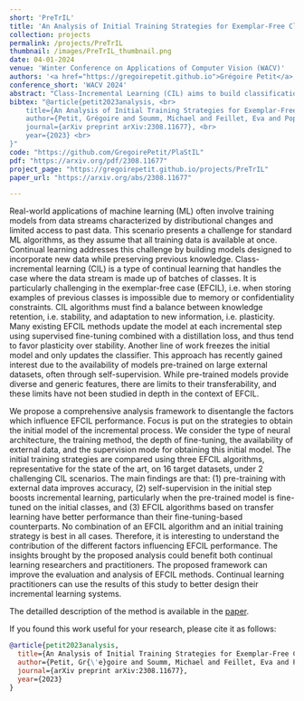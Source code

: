 ```yaml
---
short: 'PreTrIL'
title: 'An Analysis of Initial Training Strategies for Exemplar-Free Class-Incremental Learning'
collection: projects
permalink: /projects/PreTrIL
thumbnail: /images/PreTrIL_thumbnail.png
date: 04-01-2024
venue: 'Winter Conference on Applications of Computer Vision (WACV)'
authors: '<a href="https://gregoirepetit.github.io">Grégoire Petit</a>, <a href="https://msoumm.github.io/">Michael Soumm</a>, <a href="https://evajf.github.io/">Eva Feillet</a>, <a href="https://scholar.google.com/citations?user=fjsa2GYAAAAJ">Adrian Popescu</a>, <a href="https://scholar.google.fr/citations?user=IZczNpUAAAAJ">Bertrand Delezoide</a>, <a href="https://davidpicard.github.io">David Picard</a> and <a href="https://hudelotc.github.io/">Céline Hudelot</a>'
conference_short: 'WACV 2024'
abstract: "Class-Incremental Learning (CIL) aims to build classification models from data streams. At each step of the CIL process, new classes must be integrated into the model. Due to catastrophic forgetting, CIL is particularly challenging when examples from past classes cannot be stored, the case on which we focus here. To date, most approaches are based exclusively on the target dataset of the CIL process. However, the use of models pre-trained in a self-supervised way on large amounts of data has recently gained momentum. The initial model of the CIL process may only use the first batch of the target dataset, or also use pre-trained weights obtained on an auxiliary dataset. The choice between these two initial learning strategies can significantly influence the performance of the incremental learning model, but has not yet been studied in depth. Performance is also influenced by the choice of the CIL algorithm, the neural architecture, the nature of the target task, the distribution of classes in the stream and the number of examples available for learning. We conduct a comprehensive experimental study to assess the roles of these factors. We present a statistical analysis framework that quantifies the relative contribution of each factor to incremental performance. Our main finding is that the initial training strategy is the dominant factor influencing the average incremental accuracy, but that the choice of CIL algorithm is more important in preventing forgetting. Based on this analysis, we propose practical recommendations for choosing the right initial training strategy for a given incremental learning use case. These recommendations are intended to facilitate the practical deployment of incremental learning."
bibtex: "@article{petit2023analysis, <br>
    title={An Analysis of Initial Training Strategies for Exemplar-Free Class-Incremental Learning}, <br>
    author={Petit, Grégoire and Soumm, Michael and Feillet, Eva and Popescu, Adrian and Delezoide, Bertrand and Picard, David and Hudelot, Céline}, <br>
    journal={arXiv preprint arXiv:2308.11677}, <br>
    year={2023} <br>
}" 
code: "https://github.com/GregoirePetit/PlaStIL"
pdf: "https://arxiv.org/pdf/2308.11677"
project_page: "https://gregoirepetit.github.io/projects/PreTrIL"
paper_url: "https://arxiv.org/abs/2308.11677"

---
```


Real-world applications of machine learning (ML) often involve training models from data streams characterized by distributional changes and limited access to past data. This scenario presents a challenge for standard ML algorithms, as they assume that all training data is available at once. Continual learning addresses this challenge by building models designed to incorporate new data while preserving previous knowledge. Class-incremental learning (CIL) is a type of continual learning that handles the case where the data stream is made up of batches of classes. It is particularly challenging in the exemplar-free case (EFCIL), i.e. when storing examples of previous classes is impossible due to memory or confidentiality constraints. CIL algorithms must find a balance between knowledge retention, i.e. stability, and adaptation to new information, i.e. plasticity. Many existing EFCIL methods update the model at each incremental step using supervised fine-tuning combined with a distillation loss, and thus tend to favor plasticity over stability. Another line of work freezes the initial model and only updates the classifier. This approach has recently gained interest due to the availability of models pre-trained on large external datasets, often through self-supervision. While pre-trained models provide diverse and generic features, there are limits to their transferability, and these limits have not been studied in depth in the context of EFCIL. 

We propose a comprehensive analysis framework to disentangle the factors which influence EFCIL performance. Focus is put on the strategies to obtain the initial model of the incremental process. We consider the type of neural architecture, the training method, the depth of fine-tuning, the availability of external data, and the supervision mode for obtaining this initial model. The initial training strategies are compared using three EFCIL algorithms, representative for the state of the art, on 16 target datasets, under 2 challenging CIL scenarios. The main findings are that: (1) pre-training with external data improves accuracy, (2) self-supervision in the initial step boosts incremental learning, particularly when the pre-trained model is fine-tuned on the initial classes, and (3) EFCIL algorithms based on transfer learning have better performance than their fine-tuning-based counterparts. No combination of an EFCIL algorithm and an initial training strategy is best in all cases. Therefore, it is interesting to understand the contribution of the different factors influencing EFCIL performance. The insights brought by the proposed analysis could benefit both continual learning researchers and practitioners. The proposed framework can improve the evaluation and analysis of EFCIL methods. Continual learning practitioners can use the results of this study to better design their incremental learning systems.

The detailled description of the method is available in the [paper](https://arxiv.org/pdf/2308.11677).

If you found this work useful for your research, please cite it as follows:

```BibTeX
@article{petit2023analysis,
  title={An Analysis of Initial Training Strategies for Exemplar-Free Class-Incremental Learning},
  author={Petit, Gr{\'e}goire and Soumm, Michael and Feillet, Eva and Popescu, Adrian and Delezoide, Bertrand and Picard, David and Hudelot, C{\'e}line},
  journal={arXiv preprint arXiv:2308.11677},
  year={2023}
}
```